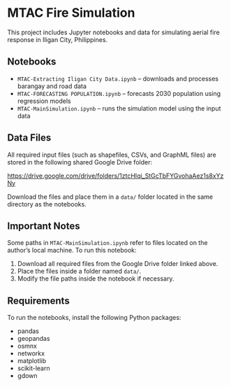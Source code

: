 # MTAC Fire Simulation

This project includes Jupyter notebooks and data for simulating aerial fire response in Iligan City, Philippines.

## Notebooks

- `MTAC-Extracting Iligan City Data.ipynb` – downloads and processes barangay and road data
- `MTAC-FORECASTING POPULATION.ipynb` – forecasts 2030 population using regression models
- `MTAC-MainSimulation.ipynb` – runs the simulation model using the input data

## Data Files

All required input files (such as shapefiles, CSVs, and GraphML files) are stored in the following shared Google Drive folder:

https://drive.google.com/drive/folders/1ztcHIqi_StGcTbFYGvohaAez1s8xYzNy

Download the files and place them in a `data/` folder located in the same directory as the notebooks.

## Important Notes

Some paths in `MTAC-MainSimulation.ipynb` refer to files located on the author’s local machine. To run this notebook:

1. Download all required files from the Google Drive folder linked above.
2. Place the files inside a folder named `data/`.
3. Modify the file paths inside the notebook if necessary.

## Requirements

To run the notebooks, install the following Python packages:

- pandas
- geopandas
- osmnx
- networkx
- matplotlib
- scikit-learn
- gdown
